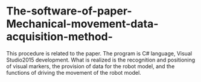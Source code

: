 # The-software-of-paper-Mechanical-movement-data-acquisition-method-
This procedure is related to the paper. The program is C# language, Visual Studio2015 development. What is realized is the recognition and positioning of visual markers, the provision of data for the robot model, and the functions of driving the movement of the robot model.
